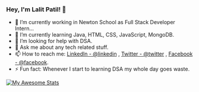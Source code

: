 ### Hey, I'm Lalit Patil! 👋

- 🔭 I’m currently working in Newton School as Full Stack Developer Intern...
- 🌱 I’m currently learning  Java, HTML, CSS, JavaScript, MongoDB.
- 🤔 I’m looking for help with DSA.
- 💬 Ask me about any tech related stuff.
- 📫 How to reach me: [LinkedIn - @linkedin](https://www.linkedin.com/in/lalit-patil-5233051b4/) , [Twitter - @twitter](https://twitter.com/lalit_lp98) , [Facebook - @facebook](https://www.facebook.com/profile.php?id=100007106532377).
- ⚡ Fun fact: Whenever I start to learning DSA my whole day goes waste.

[![My Awesome Stats](https://awesome-github-stats.azurewebsites.net/user-stats/LalitPatil1634?cardType=level&theme=dracula)](https://git.io/awesome-stats-card)
